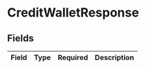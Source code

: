 # CreditWalletResponse


## Fields

| Field       | Type        | Required    | Description |
| ----------- | ----------- | ----------- | ----------- |
